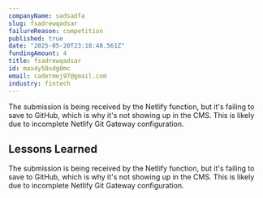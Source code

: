 ```yaml
---
companyName: sadsadfa
slug: fsadrewqadsar
failureReason: competition
published: true
date: "2025-05-20T23:18:48.561Z"
fundingAmount: 4
title: fsadrewqadsar
id: max4y50xdg0mc
email: cadetmej97@gmail.com
industry: fintech
---
```



The submission is being received by the Netlify function, but it's failing to save to GitHub, which is why it's not showing up in the CMS. This is likely due to incomplete Netlify Git Gateway configuration.

## Lessons Learned

The submission is being received by the Netlify function, but it's failing to save to GitHub, which is why it's not showing up in the CMS. This is likely due to incomplete Netlify Git Gateway configuration.
